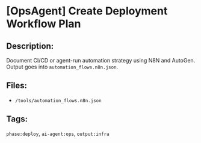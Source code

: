 # [OpsAgent] Create Deployment Workflow Plan

## Description:
Document CI/CD or agent-run automation strategy using N8N and AutoGen. Output goes into `automation_flows.n8n.json`.

## Files:
- `/tools/automation_flows.n8n.json`

## Tags:
`phase:deploy`, `ai-agent:ops`, `output:infra`
